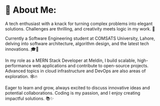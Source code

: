 # 💫 About Me:

A tech enthusiast with a knack for turning complex problems into elegant solutions. Challenges are thrilling, and creativity meets logic in my work. 🌟

Currently a Software Engineering student at COMSATS University, Lahore, delving into software architecture, algorithm design, and the latest tech innovations. 🎓🚀

In my role as a MERN Stack Developer at Meldin, I build scalable, high-performance web applications and contribute to open-source projects. Advanced topics in cloud infrastructure and DevOps are also areas of exploration. 🕸️🔥

Eager to learn and grow, always excited to discuss innovative ideas and potential collaborations. Coding is my passion, and I enjoy creating impactful solutions. 📚✨

